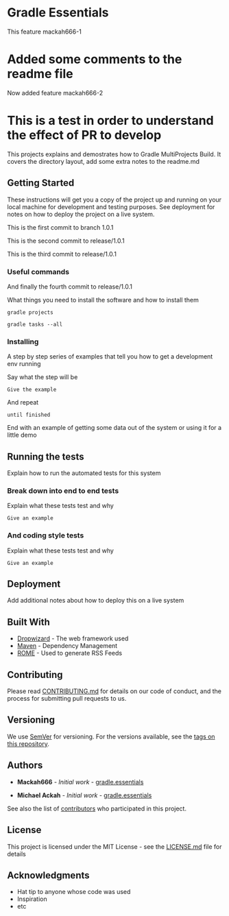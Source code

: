 # Gradle Essentials 
This feature mackah666-1
# Added some comments to the readme file
Now added feature mackah666-2
# This is a test in order to understand the effect of PR to develop

This projects explains and demostrates how to Gradle MultiProjects Build.
It covers the directory layout, add some extra notes to the readme.md

## Getting Started

These instructions will get you a copy of the project up and running on your local machine for development and testing purposes. See deployment for notes on how to deploy the project on a live system.

This is the first commit to branch 1.0.1

This is the second commit to release/1.0.1

This is the third commit to release/1.0.1 
### Useful commands

And finally the fourth commit to release/1.0.1

What things you need to install the software and how to install them

```
gradle projects

gradle tasks --all

```

### Installing

A step by step series of examples that tell you how to get a development env running

Say what the step will be

```
Give the example
```

And repeat

```
until finished
```

End with an example of getting some data out of the system or using it for a little demo

## Running the tests

Explain how to run the automated tests for this system

### Break down into end to end tests

Explain what these tests test and why

```
Give an example
```

### And coding style tests

Explain what these tests test and why

```
Give an example
```

## Deployment

Add additional notes about how to deploy this on a live system

## Built With

* [Dropwizard](http://www.dropwizard.io/1.0.2/docs/) - The web framework used
* [Maven](https://maven.apache.org/) - Dependency Management
* [ROME](https://rometools.github.io/rome/) - Used to generate RSS Feeds

## Contributing

Please read [CONTRIBUTING.md](https://gist.github.com/PurpleBooth/b24679402957c63ec426) for details on our code of conduct, and the process for submitting pull requests to us.

## Versioning

We use [SemVer](http://semver.org/) for versioning. For the versions available, see the [tags on this repository](https://github.com/your/project/tags). 

## Authors

* **Mackah666** - *Initial work* - [gradle.essentials](https://github.com/mackah666/gradle.essentials)

* **Michael Ackah** - *Initial work* - [gradle.essentials](https://github.com/mackah666/gradle.essentials)


See also the list of [contributors](https://github.com/your/project/contributors) who participated in this project.

## License

This project is licensed under the MIT License - see the [LICENSE.md](LICENSE.md) file for details

## Acknowledgments

* Hat tip to anyone whose code was used
* Inspiration
* etc
